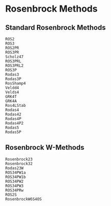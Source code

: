 # Rosenbrock Methods

## Standard Rosenbrock Methods

```@docs
ROS2
ROS3
ROS2PR
ROS3PR
Scholz47
ROS3PRL
ROS3PRL2
ROS3P
Rodas3
Rodas3P
RosShamp4
Veldd4
Velds4
GRK4T
GRK4A
Ros4LStab
Rodas4
Rodas42
Rodas4P
Rodas4P2
Rodas5
Rodas5P
```

## Rosenbrock W-Methods

```@docs
Rosenbrock23
Rosenbrock32
Rodas23W
ROS34PW1a
ROS34PW1b
ROS34PW2
ROS34PW3
ROS34PRw
ROS2S
RosenbrockW6S4OS
```
